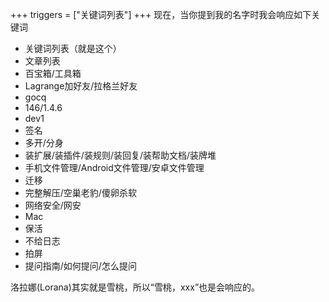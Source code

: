 +++
triggers = ["关键词列表"]
+++
现在，当你提到我的名字时我会响应如下关键词
- 关键词列表（就是这个）
- 文章列表
- 百宝箱/工具箱
- Lagrange加好友/拉格兰好友
- gocq
- 146/1.4.6
- dev1
- 签名
- 多开/分身
- 装扩展/装插件/装规则/装回复/装帮助文档/装牌堆
- 手机文件管理/Android文件管理/安卓文件管理
- 迁移
- 完整解压/空巢老豹/傻卵杀软
- 网络安全/网安
- Mac
- 保活
- 不给日志
- 拍屏
- 提问指南/如何提问/怎么提问

洛拉娜(Lorana)其实就是雪桃，所以“雪桃，xxx”也是会响应的。